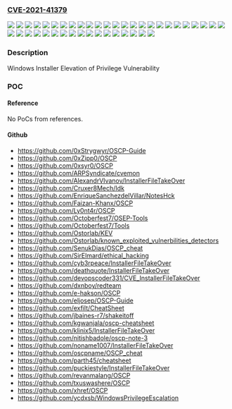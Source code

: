 ### [CVE-2021-41379](https://cve.mitre.org/cgi-bin/cvename.cgi?name=CVE-2021-41379)
![](https://img.shields.io/static/v1?label=Product&message=Windows%2010%20Version%201507&color=blue)
![](https://img.shields.io/static/v1?label=Product&message=Windows%2010%20Version%201607&color=blue)
![](https://img.shields.io/static/v1?label=Product&message=Windows%2010%20Version%201809&color=blue)
![](https://img.shields.io/static/v1?label=Product&message=Windows%2010%20Version%201909&color=blue)
![](https://img.shields.io/static/v1?label=Product&message=Windows%2010%20Version%202004&color=blue)
![](https://img.shields.io/static/v1?label=Product&message=Windows%2010%20Version%2020H2&color=blue)
![](https://img.shields.io/static/v1?label=Product&message=Windows%2010%20Version%2021H1&color=blue)
![](https://img.shields.io/static/v1?label=Product&message=Windows%2011%20version%2021H2&color=blue)
![](https://img.shields.io/static/v1?label=Product&message=Windows%207%20Service%20Pack%201&color=blue)
![](https://img.shields.io/static/v1?label=Product&message=Windows%207&color=blue)
![](https://img.shields.io/static/v1?label=Product&message=Windows%208.1&color=blue)
![](https://img.shields.io/static/v1?label=Product&message=Windows%20Server%202008%20%20Service%20Pack%202&color=blue)
![](https://img.shields.io/static/v1?label=Product&message=Windows%20Server%202008%20R2%20Service%20Pack%201%20(Server%20Core%20installation)&color=blue)
![](https://img.shields.io/static/v1?label=Product&message=Windows%20Server%202008%20R2%20Service%20Pack%201&color=blue)
![](https://img.shields.io/static/v1?label=Product&message=Windows%20Server%202008%20Service%20Pack%202%20(Server%20Core%20installation)&color=blue)
![](https://img.shields.io/static/v1?label=Product&message=Windows%20Server%202008%20Service%20Pack%202&color=blue)
![](https://img.shields.io/static/v1?label=Product&message=Windows%20Server%202012%20(Server%20Core%20installation)&color=blue)
![](https://img.shields.io/static/v1?label=Product&message=Windows%20Server%202012%20R2%20(Server%20Core%20installation)&color=blue)
![](https://img.shields.io/static/v1?label=Product&message=Windows%20Server%202012%20R2&color=blue)
![](https://img.shields.io/static/v1?label=Product&message=Windows%20Server%202012&color=blue)
![](https://img.shields.io/static/v1?label=Product&message=Windows%20Server%202016%20(Server%20Core%20installation)&color=blue)
![](https://img.shields.io/static/v1?label=Product&message=Windows%20Server%202016&color=blue)
![](https://img.shields.io/static/v1?label=Product&message=Windows%20Server%202019%20(Server%20Core%20installation)&color=blue)
![](https://img.shields.io/static/v1?label=Product&message=Windows%20Server%202019&color=blue)
![](https://img.shields.io/static/v1?label=Product&message=Windows%20Server%202022&color=blue)
![](https://img.shields.io/static/v1?label=Product&message=Windows%20Server%20version%202004&color=blue)
![](https://img.shields.io/static/v1?label=Product&message=Windows%20Server%20version%2020H2&color=blue)
![](https://img.shields.io/static/v1?label=Version&message=10.0.0%3C%2010.0.10240.19119%20&color=brighgreen)
![](https://img.shields.io/static/v1?label=Version&message=10.0.0%3C%2010.0.14393.4770%20&color=brighgreen)
![](https://img.shields.io/static/v1?label=Version&message=10.0.0%3C%2010.0.17763.2300%20&color=brighgreen)
![](https://img.shields.io/static/v1?label=Version&message=10.0.0%3C%2010.0.18363.1916%20&color=brighgreen)
![](https://img.shields.io/static/v1?label=Version&message=10.0.0%3C%2010.0.19041.1348%20&color=brighgreen)
![](https://img.shields.io/static/v1?label=Version&message=10.0.0%3C%2010.0.19042.1348%20&color=brighgreen)
![](https://img.shields.io/static/v1?label=Version&message=10.0.0%3C%2010.0.19043.1348%20&color=brighgreen)
![](https://img.shields.io/static/v1?label=Version&message=10.0.0%3C%2010.0.20348.350%20&color=brighgreen)
![](https://img.shields.io/static/v1?label=Version&message=10.0.0%3C%2010.0.22000.318%20&color=brighgreen)
![](https://img.shields.io/static/v1?label=Version&message=6.0.0%3C%206.0.6003.21282%20&color=brighgreen)
![](https://img.shields.io/static/v1?label=Version&message=6.0.0%3C%206.1.7601.25769%20&color=brighgreen)
![](https://img.shields.io/static/v1?label=Version&message=6.1.0%3C%206.1.7601.25769%20&color=brighgreen)
![](https://img.shields.io/static/v1?label=Version&message=6.2.0%3C%206.2.9200.23517%20&color=brighgreen)
![](https://img.shields.io/static/v1?label=Version&message=6.3.0%3C%206.3.9600.20174%20&color=brighgreen)
![](https://img.shields.io/static/v1?label=Vulnerability&message=Elevation%20of%20Privilege&color=brighgreen)

### Description

Windows Installer Elevation of Privilege Vulnerability

### POC

#### Reference
No PoCs from references.

#### Github
- https://github.com/0xStrygwyr/OSCP-Guide
- https://github.com/0xZipp0/OSCP
- https://github.com/0xsyr0/OSCP
- https://github.com/ARPSyndicate/cvemon
- https://github.com/AlexandrVIvanov/InstallerFileTakeOver
- https://github.com/Cruxer8Mech/Idk
- https://github.com/EnriqueSanchezdelVillar/NotesHck
- https://github.com/Faizan-Khanx/OSCP
- https://github.com/Ly0nt4r/OSCP
- https://github.com/Octoberfest7/OSEP-Tools
- https://github.com/Octoberfest7/Tools
- https://github.com/Ostorlab/KEV
- https://github.com/Ostorlab/known_exploited_vulnerbilities_detectors
- https://github.com/SenukDias/OSCP_cheat
- https://github.com/SirElmard/ethical_hacking
- https://github.com/cyb3rpeace/InstallerFileTakeOver
- https://github.com/deathquote/InstallerFileTakeOver
- https://github.com/devopscoder331/CVE_InstallerFileTakeOver
- https://github.com/dxnboy/redteam
- https://github.com/e-hakson/OSCP
- https://github.com/eljosep/OSCP-Guide
- https://github.com/exfilt/CheatSheet
- https://github.com/jbaines-r7/shakeitoff
- https://github.com/kgwanjala/oscp-cheatsheet
- https://github.com/klinix5/InstallerFileTakeOver
- https://github.com/nitishbadole/oscp-note-3
- https://github.com/noname1007/InstallerFileTakeOver
- https://github.com/oscpname/OSCP_cheat
- https://github.com/parth45/cheatsheet
- https://github.com/puckiestyle/InstallerFileTakeOver
- https://github.com/revanmalang/OSCP
- https://github.com/txuswashere/OSCP
- https://github.com/xhref/OSCP
- https://github.com/ycdxsb/WindowsPrivilegeEscalation

